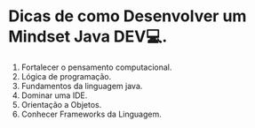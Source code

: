 # Dicas de como Desenvolver um Mindset Java DEV:computer:.



1. Fortalecer o pensamento computacional.
2. Lógica de programação.
3. Fundamentos da linguagem java.
4. Dominar uma IDE.
5. Orientação a Objetos.
6. Conhecer Frameworks da Linguagem.

